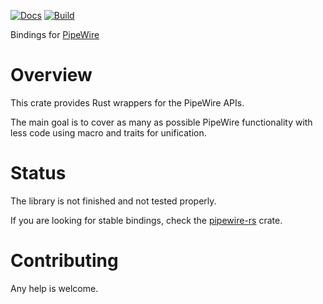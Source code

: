 [![Docs](https://github.com/antroids/pipewire-wrapper/actions/workflows/github-doc-deploy.yml/badge.svg)](https://github.com/antroids/pipewire-wrapper/actions/workflows/github-doc-deploy.yml)
[![Build](https://github.com/antroids/pipewire-wrapper/actions/workflows/github-ci.yml/badge.svg)](https://github.com/antroids/pipewire-wrapper/actions/workflows/github-ci.yml)

Bindings for [PipeWire](https://pipewire.org)

# Overview

This crate provides Rust wrappers for the PipeWire APIs.

The main goal is to cover as many as possible PipeWire functionality with less code using macro and traits for unification.

# Status

The library is not finished and not tested properly.

If you are looking for stable bindings, check the [pipewire-rs](https://crates.io/crates/pipewire) crate.

# Contributing

Any help is welcome.